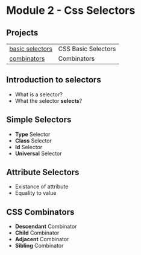 # Module 2 - Css Selectors

## Projects
|     |     |
| --- | --- |
| [basic selectors](./projects/01.%20selectors/) | CSS Basic Selectors | 
| [combinators](./projects/02.%20combinators/) | Combinators | 


## Introduction to selectors
* What is a selector?
* What the selector **selects**?

## Simple Selectors
* **Type** Selector
* **Class** Selector
* **Id** Selector
* **Universal** Selector

## Attribute Selectors
* Existance of attribute
* Equality to value

## CSS Combinators
* **Descendant** Combinator
* **Child** Combinator
* **Adjacent** Combinator
* **Sibling** Combinator
